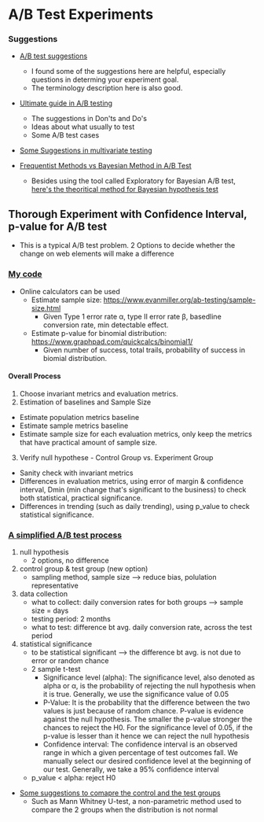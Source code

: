 # A/B Test Experiments

### Suggestions
* [A/B test suggestions][2]
  * I found some of the suggestions here are helpful, especially questions in determing your experiment goal.
  * The terminology description here is also good.
* [Ultimate guide in A/B testing][3]
  * The suggestions in Don'ts and Do's
  * Ideas about what usually to test
  * Some A/B test cases
* [Some Suggestions in multivariate testing][4]

* [Frequentist Methods vs Bayesian Method in A/B Test][5]
  * Besides using the tool called Exploratory for Bayesian A/B test, [here's the theoritical method for Bayesian hypothesis test][6]

## Thorough Experiment with Confidence Interval, p-value for A/B test
* This is a typical A/B test problem. 2 Options to decide whether the change on web elements will make a difference
### [My code][1]
* Online calculators can be used
  * Estimate sample size: https://www.evanmiller.org/ab-testing/sample-size.html
    * Given Type 1 error rate α, type II error rate β, basedline conversion rate, min detectable effect.
  * Estimate p-value for binomial distribution: https://www.graphpad.com/quickcalcs/binomial1/
    * Given number of success, total trails, probability of success in biomial distribution.
#### Overall Process
1. Choose invariant metrics and evaluation metrics.
2. Estimation of baselines and Sample Size
  * Estimate population metrics baseline
  * Estimate sample metrics baseline
  * Estimate sample size for each evaluation metrics, only keep the metrics that have practical amount of sample size.
3. Verify null hypothese - Control Group vs. Experiment Group
  * Sanity check with invariant metrics
  * Differences in evaluation metrics, using error of margin & confidence interval, Dmin (min change that's significant to the business) to check both statistical, practical significance.
  * Differences in trending (such as daily trending), using p_value to check statistical significance.

### [A simplified A/B test process][7]
1. null hypothesis
    * 2 options, no difference
2. control group & test group (new option)
    * sampling method, sample size —> reduce bias, polulation representative
3. data collection 
    * what to collect: daily conversion rates for both groups  —> sample size = days
    * testing period: 2 months
    * what to test: difference bt avg. daily conversion rate, across the test period
4. statistical significance
    * to be statistical significant —> the difference bt avg. is not due to error or random chance
    * 2 sample t-test
      * Significance level (alpha): The significance level, also denoted as alpha or α, is the probability of rejecting the null hypothesis when it is true. Generally, we use the significance value of 0.05
      * P-Value: It is the probability that the difference between the two values is just because of random chance. P-value is evidence against the null hypothesis. The smaller the p-value stronger the chances to reject the H0. For the significance level of 0.05, if the p-value is lesser than it hence we can reject the null hypothesis
      * Confidence interval: The confidence interval is an observed range in which a given percentage of test outcomes fall. We manually select our desired confidence level at the beginning of our test. Generally, we take a 95% confidence interval
    * p_value < alpha: reject H0
* [Some suggestions to comapre the control and the test groups][8]
  * Such as Mann Whitney U-test, a non-parametric method used to compare the 2 groups when the distribution is not normal

[1]: https://github.com/hanhanwu/Hanhan_Data_Science_Practice/blob/master/Applied_Statistics/ABTest_Experiments/detailed_ABTest_Experiment.ipynb
[2]:https://github.com/dwyl/learn-ab-and-multivariate-testing
[3]:https://www.smashingmagazine.com/2010/06/the-ultimate-guide-to-a-b-testing/
[4]:https://www.smashingmagazine.com/2011/04/multivariate-testing-101-a-scientific-method-of-optimizing-design/
[5]:https://github.com/hanhanwu/Hanhan_Data_Science_Practice/blob/master/Applied_Statistics/Learning_Notes/AB_Test.md
[6]:https://github.com/hanhanwu/Hanhan_Data_Science_Practice/blob/master/Applied_Statistics/Learning_Notes/bayesian_analysis/Bayesian_Approaches_for%20Hypothesis_Tests.md
[7]:https://www.analyticsvidhya.com/blog/2020/10/ab-testing-data-science/?utm_source=feedburner&utm_medium=email&utm_campaign=Feed%3A+AnalyticsVidhya+%28Analytics+Vidhya%29
[8]:https://www.analyticsvidhya.com/blog/2021/03/a-b-testing-measurement-frameworks%e2%80%8a-%e2%80%8aevery-data-scientist-should-know/?utm_source=feedburner&utm_medium=email&utm_campaign=Feed%3A+AnalyticsVidhya+%28Analytics+Vidhya%29
